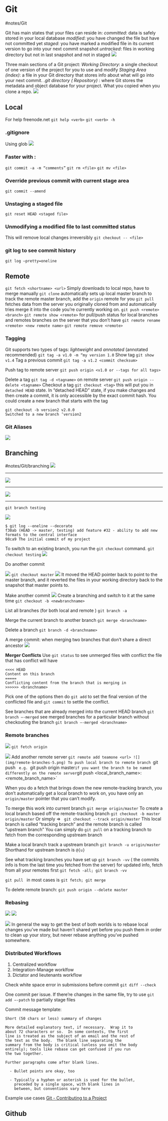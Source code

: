 # Git
#notes/Git

Git has main states that your files can reside in: 
_committed_: data is safely stored in your local database 
_modified_: you have changed the file but have not committed yet
_staged_: you have marked a modified file in its current version to go into your next commit snapshot
_untracked_: files in working directory but not in last snapshot and not in staged
![](img/lifecycle.png)

Three main sections of a Git project:
_Working Directory_: a single checkout of one version of the project for you to use and modify
_Staging Area (index)_: a file in your Git directory that stores info about what will go into your next commit. 
_.git directory ( Repository)_ : where Git stores the metadata and object database for your project. What you copied when you clone a repo.
![](img/areas.png)

##  Local
For help
freenode.net
`git help <verb>`  `git <verb> -h`

### .gitignore

Using glob 
![](img/Screen%20Shot%202019-03-14%20at%2011.46.48%20PM.png)

### Faster with :
`git commit -a -m “comments”`
`git rm <file>`  `git mv <file>`

### Override previous commit with current stage area
`git commit --amend`

### Unstaging a staged file 
`git reset HEAD <staged file>`

### Unmodifying a modified file to last committed status
This will remove local changes irreversibly
`git checkout -- <file>` 

### git log to see commit history
`git log —pretty=oneline`

## Remote
`git fetch <shortname> <url>`  Simply downloads to local repo, have to merge manually 
`git clone` automatically sets up local master branch to track the remote master branch, add the `origin` remote for you 
`git pull	` fetches data from the server you originally cloned from and automatically tries merge it into the code you’re currently working on. 
`git push <remote> <branch>`
`git remote show <remote>` for pull/push status for local branches and remotes branches on the server that you don’t have
`git remote rename <remote> <new remote name>`
`git remote remove <remote>` 

### Tagging 
Git supports two types of tags: _lightweight_ and _annotated_ (annotated recommended) 
`git tag -a v1.0 -m “my version 1.0`
Show tag `git show v1.4`
Tag a previous commit `git tag -a v1.2 <commit checksum>`

Push tag to remote server `git push origin <v1.0 or --tags for all tags>`

Delete a tag `git tag -d <tagname>` 
on remote server  `git push origin --delete <tagname>`
Checkout a tag `git checkout <tag>` this will put you in `detached HEAD` state. In “detached HEAD” state, if you make changes and then create a commit, it is only accessible by the exact commit hash. You could create a new branch that starts with the tag
```
git checkout -b version2 v2.0.0
Switched to a new branch ‘version2
```

### Git Aliases
![](img/Screen%20Shot%202019-03-15%20at%203.53.19%20PM.png)

## Branching
#notes/Git/branching
![](img/commit-and-tree.png)
- - - -
![](img/commits-and-parents.png)
- - - -
![](img/branch-and-history.png)
- - - -
`git branch testing`	

![](img/head-to-master.png)
```
$ git log --oneline --decorate
f30ab (HEAD -> master, testing) add feature #32 - ability to add new formats to the central interface
98ca9 The initial commit of my project
```

To switch to an existing branch, you run the `git checkout` command.
`git checkout testing`
![](img/head-to-testing.png)

Do another commit 

![](img/advance-testing.png)
`git checkout master`
![](img/checkout-master.png)
It moved the HEAD pointer back to point to the master branch, and it reverted the files in your working directory back to the snapshot that master points to. 

Make another commit 
![](img/advance-master.png)
Create a branching and switch to it at the same time
`git checkout -b <newbranchname>`

List all branches (for both local and remote )
`git branch -a`

Merge the current branch to another branch
`git merge <branchname>`

Delete a branch
`git branch -d <branchname>`

A merge commit: when merging two branches that don’t share a direct ancestor 
![](img/basic-merging-2.png)

**Merger Conflicts**
Use 	`git status` to see unmerged files with conflict
the file that has conflict will have 
```
<<<< HEAD
Content on this branch
=====
Conflicting content from the branch that is merging in 
>>>>>> <branchname>
```

Pick one of the options then do `git add` to set the final version of the conflicted file and `git commit` to settle the conflict.

See branches that are already merged into the current HEAD branch
`git branch —-merged` 
see merged branches for a particular branch without checkouting the branch `git branch —-merged <branchname>`


### Remote branches
![](img/remote-branches-1.png)
`git fetch origin`

![](img/remote-branches-3.png)
Add another remote server
`git remote add teamone <url>
![](img/remote-branches-5.png)
To push local branch to remote branch
`git push <remote> <branch>`  e.g.  `git push origin master`
if you want the branch to be named differently on the remote server
`git push <remote> <local_branch_name>:<remote_branch_name>`

When you do a fetch that brings down the new remote-tracking branch, you don’t automatically get a local branch to work on, you have only an `origin/master` pointer that you can’t modify.

To merge this work into current branch `git merge origin/master`
To create a local branch based off the remote-tracking branch
`git checkout -b master origin/master`
Or simply =>  ` git checkout --track origin/master`
This local branch is called “tracking branch” and the remote branch is called “upstream branch” You can simply do `git pull` on a tracking branch to fetch from the corresponding upstream branch

Make a local branch track a upstream branch `git branch -u origin/master`
Shorthand for upstream branch is `@{u}`

See what tracking branches you have set up  `git branch -vv` ( the commits info is from the last time you fetched from the server) for updated info, fetch from all your remotes first `git fetch -all; git branch -vv`

`git pull ` in most cases is `git fetch; git merge`

To delete remote branch: `git push origin --delete master`

### Rebasing 
![](img/interesting-rebase-1.png)
![](img/Screen%20Shot%202019-03-16%20at%2011.14.36%20PM.png)

![](img/interesting-rebase-2.png)
In general the way to get the best of both worlds is to rebase local changes you’ve made but haven’t shared yet before you push them in order to clean up your story, but never rebase anything you’ve pushed somewhere.

### Distributed Workflows 
1. Centralized workflow
2. Integration-Manage worklfow
3. Dictator and lieutenants workflow 

Check white space error in submissions before commit
 `git diff --check`

One commit per issue. If there’re changes in the same file, try to use `git add —-patch` to partially stage files 

Commit message template:
```
Short (50 chars or less) summary of changes

More detailed explanatory text, if necessary.  Wrap it to
about 72 characters or so.  In some contexts, the first
line is treated as the subject of an email and the rest of
the text as the body.  The blank line separating the
summary from the body is critical (unless you omit the body
entirely); tools like rebase can get confused if you run
the two together.

Further paragraphs come after blank lines.

  - Bullet points are okay, too

  - Typically a hyphen or asterisk is used for the bullet,
    preceded by a single space, with blank lines in
    between, but conventions vary here
```

Example use cases [Git - Contributing to a Project](https://git-scm.com/book/en/v2/Distributed-Git-Contributing-to-a-Project)


## Github
